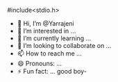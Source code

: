 #include<stdio.h>
- 👋 Hi, I’m @Yarrajeni
- 👀 I’m interested in ...
- 🌱 I’m currently learning ...
- 💞️ I’m looking to collaborate on ...
- 📫 How to reach me ...
- 😄 Pronouns: ...
- ⚡ Fun fact: ...
 good boy-
<!---
Yarrajeni/Yarrajeni is a ✨ special ✨ repository because its `README.md` (this file) appears on your GitHub profile.
You can click the Preview link to take a look at your changes.
--->
